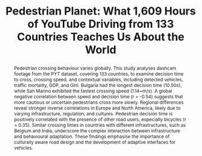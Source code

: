 ---
layout: publication
sitemap: false
title: "Pedestrian Planet: What 1,609 Hours of YouTube Driving from 133 Countries Teaches Us About the World"
authors: Alam, M. S., Martens, M.H., & Bazilinskyy, P.
pdf: alam2025national
image: alam2025national.png
display:
year: 2025
doi:
code: https://github.com/bazilinskyy/youtube-national
abstract: "Pedestrian crossing behaviour varies globally. This study analyses dashcam footage from the PYT dataset, covering 133 countries, to examine decision time to cross, crossing speed, and contextual variables, including detected vehicles, traffic mortality, GDP, and Gini. Bulgaria had the longest decision time (10.50s), while San Marino exhibited the fastest crossing speed (1.14~m/s). A global negative correlation between speed and decision time (r = -0.54) suggests that more cautious or uncertain pedestrians cross more slowly. Regional differences reveal stronger inverse correlations in Europe and North America, likely due to varying infrastructure, regulation, and cultures. Pedestrian decision time is positively correlated with the presence of other road users, especially bicycles (r = 0.35). Similar crossing times in countries with different infrastructures, such as Belgium and India, underscore the complex interaction between infrastructure and behavioural adaptation. These findings emphasise the importance of culturally aware road design and the development of adaptive interfaces for vehicles."
---